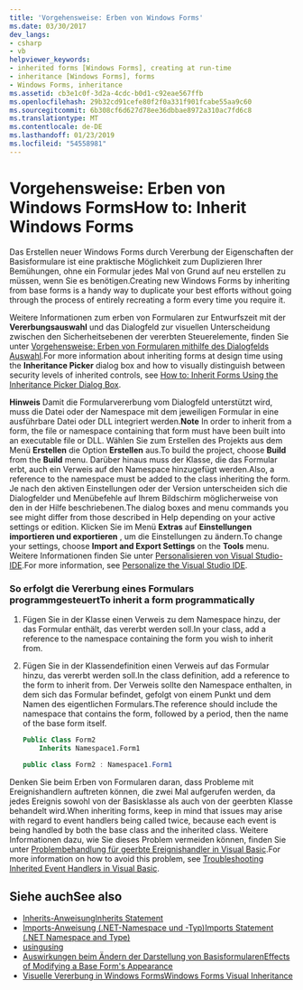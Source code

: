 ```yaml
---
title: 'Vorgehensweise: Erben von Windows Forms'
ms.date: 03/30/2017
dev_langs:
- csharp
- vb
helpviewer_keywords:
- inherited forms [Windows Forms], creating at run-time
- inheritance [Windows Forms], forms
- Windows Forms, inheritance
ms.assetid: cb3e1c0f-3d2a-4cdc-b0d1-c92eae567ffb
ms.openlocfilehash: 29b32cd91cefe80f2f0a331f901fcabe55aa9c60
ms.sourcegitcommit: 6b308cf6d627d78ee36dbbae8972a310ac7fd6c8
ms.translationtype: MT
ms.contentlocale: de-DE
ms.lasthandoff: 01/23/2019
ms.locfileid: "54558981"
---
```

# <a name="how-to-inherit-windows-forms"></a><span data-ttu-id="21599-102">Vorgehensweise: Erben von Windows Forms</span><span class="sxs-lookup"><span data-stu-id="21599-102">How to: Inherit Windows Forms</span></span>
<span data-ttu-id="21599-103">Das Erstellen neuer Windows Forms durch Vererbung der Eigenschaften der Basisformulare ist eine praktische Möglichkeit zum Duplizieren Ihrer Bemühungen, ohne ein Formular jedes Mal von Grund auf neu erstellen zu müssen, wenn Sie es benötigen.</span><span class="sxs-lookup"><span data-stu-id="21599-103">Creating new Windows Forms by inheriting from base forms is a handy way to duplicate your best efforts without going through the process of entirely recreating a form every time you require it.</span></span>  
  
 <span data-ttu-id="21599-104">Weitere Informationen zum erben von Formularen zur Entwurfszeit mit der **Vererbungsauswahl** und das Dialogfeld zur visuellen Unterscheidung zwischen den Sicherheitsebenen der vererbten Steuerelemente, finden Sie unter [Vorgehensweise: Erben von Formularen mithilfe des Dialogfelds Auswahl](../../../../docs/framework/winforms/advanced/how-to-inherit-forms-using-the-inheritance-picker-dialog-box.md).</span><span class="sxs-lookup"><span data-stu-id="21599-104">For more information about inheriting forms at design time using the **Inheritance Picker** dialog box and how to visually distinguish between security levels of inherited controls, see [How to: Inherit Forms Using the Inheritance Picker Dialog Box](../../../../docs/framework/winforms/advanced/how-to-inherit-forms-using-the-inheritance-picker-dialog-box.md).</span></span>  
  
 <span data-ttu-id="21599-105">**Hinweis** Damit die Formularvererbung vom Dialogfeld unterstützt wird, muss die Datei oder der Namespace mit dem jeweiligen Formular in eine ausführbare Datei oder DLL integriert werden.</span><span class="sxs-lookup"><span data-stu-id="21599-105">**Note** In order to inherit from a form, the file or namespace containing that form must have been built into an executable file or DLL.</span></span> <span data-ttu-id="21599-106">Wählen Sie zum Erstellen des Projekts aus dem Menü **Erstellen** die Option **Erstellen** aus.</span><span class="sxs-lookup"><span data-stu-id="21599-106">To build the project, choose **Build** from the **Build** menu.</span></span> <span data-ttu-id="21599-107">Darüber hinaus muss der Klasse, die das Formular erbt, auch ein Verweis auf den Namespace hinzugefügt werden.</span><span class="sxs-lookup"><span data-stu-id="21599-107">Also, a reference to the namespace must be added to the class inheriting the form.</span></span> <span data-ttu-id="21599-108">Je nach den aktiven Einstellungen oder der Version unterscheiden sich die Dialogfelder und Menübefehle auf Ihrem Bildschirm möglicherweise von den in der Hilfe beschriebenen.</span><span class="sxs-lookup"><span data-stu-id="21599-108">The dialog boxes and menu commands you see might differ from those described in Help depending on your active settings or edition.</span></span> <span data-ttu-id="21599-109">Klicken Sie im Menü **Extras** auf **Einstellungen importieren und exportieren** , um die Einstellungen zu ändern.</span><span class="sxs-lookup"><span data-stu-id="21599-109">To change your settings, choose **Import and Export Settings** on the **Tools** menu.</span></span> <span data-ttu-id="21599-110">Weitere Informationen finden Sie unter [Personalisieren von Visual Studio-IDE](/visualstudio/ide/personalizing-the-visual-studio-ide).</span><span class="sxs-lookup"><span data-stu-id="21599-110">For more information, see [Personalize the Visual Studio IDE](/visualstudio/ide/personalizing-the-visual-studio-ide).</span></span>  
  
### <a name="to-inherit-a-form-programmatically"></a><span data-ttu-id="21599-111">So erfolgt die Vererbung eines Formulars programmgesteuert</span><span class="sxs-lookup"><span data-stu-id="21599-111">To inherit a form programmatically</span></span>  
  
1.  <span data-ttu-id="21599-112">Fügen Sie in der Klasse einen Verweis zu dem Namespace hinzu, der das Formular enthält, das vererbt werden soll.</span><span class="sxs-lookup"><span data-stu-id="21599-112">In your class, add a reference to the namespace containing the form you wish to inherit from.</span></span>  
  
2.  <span data-ttu-id="21599-113">Fügen Sie in der Klassendefinition einen Verweis auf das Formular hinzu, das vererbt werden soll.</span><span class="sxs-lookup"><span data-stu-id="21599-113">In the class definition, add a reference to the form to inherit from.</span></span> <span data-ttu-id="21599-114">Der Verweis sollte den Namespace enthalten, in dem sich das Formular befindet, gefolgt von einem Punkt und dem Namen des eigentlichen Formulars.</span><span class="sxs-lookup"><span data-stu-id="21599-114">The reference should include the namespace that contains the form, followed by a period, then the name of the base form itself.</span></span>  
  
    ```vb  
    Public Class Form2  
        Inherits Namespace1.Form1  
    ```  
  
    ```csharp  
    public class Form2 : Namespace1.Form1  
    ```  
  
 <span data-ttu-id="21599-115">Denken Sie beim Erben von Formularen daran, dass Probleme mit Ereignishandlern auftreten können, die zwei Mal aufgerufen werden, da jedes Ereignis sowohl von der Basisklasse als auch von der geerbten Klasse behandelt wird.</span><span class="sxs-lookup"><span data-stu-id="21599-115">When inheriting forms, keep in mind that issues may arise with regard to event handlers being called twice, because each event is being handled by both the base class and the inherited class.</span></span> <span data-ttu-id="21599-116">Weitere Informationen dazu, wie Sie dieses Problem vermeiden können, finden Sie unter [Problembehandlung für geerbte Ereignishandler in Visual Basic](~/docs/visual-basic/programming-guide/language-features/events/troubleshooting-inherited-event-handlers.md).</span><span class="sxs-lookup"><span data-stu-id="21599-116">For more information on how to avoid this problem, see [Troubleshooting Inherited Event Handlers in Visual Basic](~/docs/visual-basic/programming-guide/language-features/events/troubleshooting-inherited-event-handlers.md).</span></span>  
  
## <a name="see-also"></a><span data-ttu-id="21599-117">Siehe auch</span><span class="sxs-lookup"><span data-stu-id="21599-117">See also</span></span>
- [<span data-ttu-id="21599-118">Inherits-Anweisung</span><span class="sxs-lookup"><span data-stu-id="21599-118">Inherits Statement</span></span>](~/docs/visual-basic/language-reference/statements/inherits-statement.md)
- [<span data-ttu-id="21599-119">Imports-Anweisung (.NET-Namespace und -Typ)</span><span class="sxs-lookup"><span data-stu-id="21599-119">Imports Statement (.NET Namespace and Type)</span></span>](~/docs/visual-basic/language-reference/statements/imports-statement-net-namespace-and-type.md)
- [<span data-ttu-id="21599-120">using</span><span class="sxs-lookup"><span data-stu-id="21599-120">using</span></span>](~/docs/csharp/language-reference/keywords/using.md)
- [<span data-ttu-id="21599-121">Auswirkungen beim Ändern der Darstellung von Basisformularen</span><span class="sxs-lookup"><span data-stu-id="21599-121">Effects of Modifying a Base Form's Appearance</span></span>](../../../../docs/framework/winforms/advanced/effects-of-modifying-base-form-appearance.md)
- [<span data-ttu-id="21599-122">Visuelle Vererbung in Windows Forms</span><span class="sxs-lookup"><span data-stu-id="21599-122">Windows Forms Visual Inheritance</span></span>](../../../../docs/framework/winforms/advanced/windows-forms-visual-inheritance.md)
